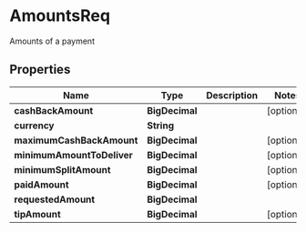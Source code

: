 

# AmountsReq

Amounts of a payment

## Properties

| Name | Type | Description | Notes |
|------------ | ------------- | ------------- | -------------|
|**cashBackAmount** | **BigDecimal** |  |  [optional] |
|**currency** | **String** |  |  |
|**maximumCashBackAmount** | **BigDecimal** |  |  [optional] |
|**minimumAmountToDeliver** | **BigDecimal** |  |  [optional] |
|**minimumSplitAmount** | **BigDecimal** |  |  [optional] |
|**paidAmount** | **BigDecimal** |  |  [optional] |
|**requestedAmount** | **BigDecimal** |  |  |
|**tipAmount** | **BigDecimal** |  |  [optional] |



